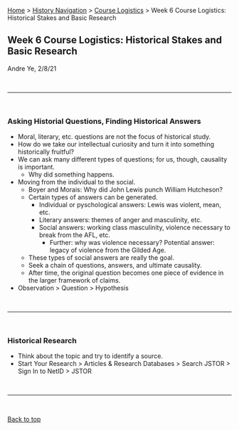 [Home](https://andre-ye.github.io) > [History Navigation](https://andre-ye.github.io/history/history_navigation) > [Course Logistics](https://andre-ye.github.io/history/history_navigation#course-logistics) > Week 6 Course Logistics: Historical Stakes and Basic Research

## Week 6 Course Logistics: Historical Stakes and Basic Research
Andre Ye, 2/8/21

<br>

---

<br>

### Asking Historial Questions, Finding Historical Answers
- Moral, literary, etc. questions are not the focus of historical study.
- How do we take our intellectual curiosity and turn it into something historically fruitful?
- We can ask many different types of questions; for us, though, causality is important.
  - Why did something happens.
- Moving from the individual to the social.
  - Boyer and Morais: Why did John Lewis punch William Hutcheson?
  - Certain types of answers can be generated.
    - Individual or pyschological answers: Lewis was violent, mean, etc.
    - Literary answers: themes of anger and masculinity, etc.
    - Social answers: working class masculinity, violence necessary to break from the AFL, etc.
      - Further: why was violence necessary? Potential answer: legacy of violence from the Gilded Age.
  - These types of social answers are really the goal.
  - Seek a chain of questions, answers, and ultimate causality.
  - After time, the original question becomes one piece of evidence in the larger framework of claims.
- Observation > Question > Hypothesis

<br>

---

<br>

### Historical Research
- Think about the topic and try to identify a source.
- Start Your Research > Articles & Research Databases > Search JSTOR > Sign In to NetID > JSTOR

<br>

---

<br>

[Back to top](#)
